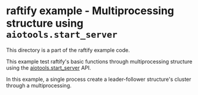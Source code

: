 # raftify example - Multiprocessing structure using `aiotools.start_server`

This directory is a part of the raftify example code.

This example test raftify's basic functions through multiprocessing structure using the [aiotools.start_server](https://github.com/achimnol/aiotools#async-server) API.

In this example, a single process create a leader-follower structure's cluster through a multiprocessing.